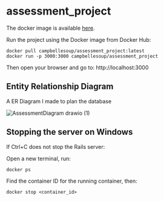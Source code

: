 # assessment_project
The docker image is available [here](https://hub.docker.com/r/campbellesoup/assessment_project).

Run the project using the Docker image from Docker Hub: 
```
docker pull campbellesoup/assessment_project:latest
docker run -p 3000:3000 campbellesoup/assessment_project
```
Then open your browser and go to:  http://localhost:3000

## Entity Relationship Diagram
A ER Diagram I made to plan the database  

![AssessmentDiagram drawio (1)](https://github.com/user-attachments/assets/aa756e35-fdec-4865-9f81-ff7a448f65bb)

## Stopping the server on Windows
If Ctrl+C does not stop the Rails server:

Open a new terminal, run:

```
docker ps
```
Find the container ID for the running container, then:
```
docker stop <container_id>
```
